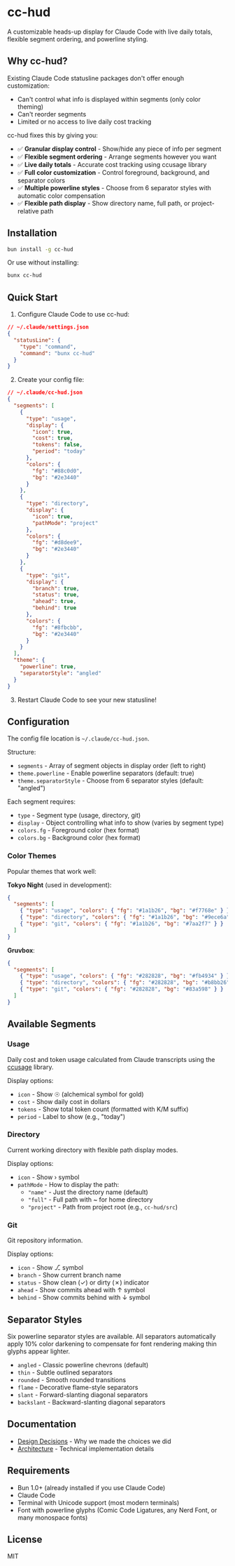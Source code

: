 # cc-hud

A customizable heads-up display for Claude Code with live daily totals, flexible segment ordering, and powerline styling.

## Why cc-hud?

Existing Claude Code statusline packages don't offer enough customization:
- Can't control what info is displayed within segments (only color theming)
- Can't reorder segments
- Limited or no access to live daily cost tracking

cc-hud fixes this by giving you:
- ✅ **Granular display control** - Show/hide any piece of info per segment
- ✅ **Flexible segment ordering** - Arrange segments however you want
- ✅ **Live daily totals** - Accurate cost tracking using ccusage library
- ✅ **Full color customization** - Control foreground, background, and separator colors
- ✅ **Multiple powerline styles** - Choose from 6 separator styles with automatic color compensation
- ✅ **Flexible path display** - Show directory name, full path, or project-relative path

## Installation

```bash
bun install -g cc-hud
```

Or use without installing:

```bash
bunx cc-hud
```

## Quick Start

1. Configure Claude Code to use cc-hud:

```json
// ~/.claude/settings.json
{
  "statusLine": {
    "type": "command",
    "command": "bunx cc-hud"
  }
}
```

2. Create your config file:

```json
// ~/.claude/cc-hud.json
{
  "segments": [
    {
      "type": "usage",
      "display": {
        "icon": true,
        "cost": true,
        "tokens": false,
        "period": "today"
      },
      "colors": {
        "fg": "#88c0d0",
        "bg": "#2e3440"
      }
    },
    {
      "type": "directory",
      "display": {
        "icon": true,
        "pathMode": "project"
      },
      "colors": {
        "fg": "#d8dee9",
        "bg": "#2e3440"
      }
    },
    {
      "type": "git",
      "display": {
        "branch": true,
        "status": true,
        "ahead": true,
        "behind": true
      },
      "colors": {
        "fg": "#8fbcbb",
        "bg": "#2e3440"
      }
    }
  ],
  "theme": {
    "powerline": true,
    "separatorStyle": "angled"
  }
}
```

3. Restart Claude Code to see your new statusline!

## Configuration

The config file location is `~/.claude/cc-hud.json`.

Structure:
- `segments` - Array of segment objects in display order (left to right)
- `theme.powerline` - Enable powerline separators (default: true)
- `theme.separatorStyle` - Choose from 6 separator styles (default: "angled")

Each segment requires:
- `type` - Segment type (usage, directory, git)
- `display` - Object controlling what info to show (varies by segment type)
- `colors.fg` - Foreground color (hex format)
- `colors.bg` - Background color (hex format)

### Color Themes

Popular themes that work well:

**Tokyo Night** (used in development):
```json
{
  "segments": [
    { "type": "usage", "colors": { "fg": "#1a1b26", "bg": "#f7768e" } },
    { "type": "directory", "colors": { "fg": "#1a1b26", "bg": "#9ece6a" } },
    { "type": "git", "colors": { "fg": "#1a1b26", "bg": "#7aa2f7" } }
  ]
}
```

**Gruvbox**:
```json
{
  "segments": [
    { "type": "usage", "colors": { "fg": "#282828", "bg": "#fb4934" } },
    { "type": "directory", "colors": { "fg": "#282828", "bg": "#b8bb26" } },
    { "type": "git", "colors": { "fg": "#282828", "bg": "#83a598" } }
  ]
}
```

## Available Segments

### Usage
Daily cost and token usage calculated from Claude transcripts using the [ccusage](https://github.com/jparkerweb/ccusage) library.

Display options:
- `icon` - Show ☉ (alchemical symbol for gold)
- `cost` - Show daily cost in dollars
- `tokens` - Show total token count (formatted with K/M suffix)
- `period` - Label to show (e.g., "today")

### Directory
Current working directory with flexible path display modes.

Display options:
- `icon` - Show › symbol
- `pathMode` - How to display the path:
  - `"name"` - Just the directory name (default)
  - `"full"` - Full path with ~ for home directory
  - `"project"` - Path from project root (e.g., `cc-hud/src`)

### Git
Git repository information.

Display options:
- `icon` - Show ⎇ symbol
- `branch` - Show current branch name
- `status` - Show clean (✓) or dirty (✗) indicator
- `ahead` - Show commits ahead with ↑ symbol
- `behind` - Show commits behind with ↓ symbol

## Separator Styles

Six powerline separator styles are available. All separators automatically apply 10% color darkening to compensate for font rendering making thin glyphs appear lighter.

- `angled` - Classic powerline chevrons (default)
- `thin` - Subtle outlined separators
- `rounded` - Smooth rounded transitions
- `flame` - Decorative flame-style separators
- `slant` - Forward-slanting diagonal separators
- `backslant` - Backward-slanting diagonal separators

## Documentation

- [Design Decisions](docs/DESIGN.md) - Why we made the choices we did
- [Architecture](docs/ARCHITECTURE.md) - Technical implementation details

## Requirements

- Bun 1.0+ (already installed if you use Claude Code)
- Claude Code
- Terminal with Unicode support (most modern terminals)
- Font with powerline glyphs (Comic Code Ligatures, any Nerd Font, or many monospace fonts)

## License

MIT

